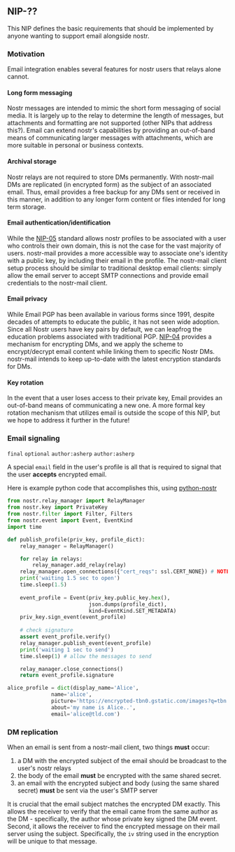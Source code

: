 ## NIP-??

This NIP defines the basic requirements that should be implemented by anyone wanting to support email alongside nostr.

### Motivation

Email integration enables several features for nostr users that relays alone cannot.

#### Long form messaging

Nostr messages are intended to mimic the short form messaging of social media. It is largely up to the relay to determine the length of messages, but attachments and formatting are not supported (other NIPs that address this?). Email can extend nostr's capabilities by providing an out-of-band means of communicating larger messages with attachments, which are more suitable in personal or business contexts.

#### Archival storage

Nostr relays are not required to store DMs permanently. With nostr-mail DMs are replicated (in encrypted form) as the subject of an associated email. Thus, email provides a free backup for any DMs sent or received in this manner, in addition to any longer form content or files intended for long term storage.

#### Email authentication/identification

While the [NIP-05](https://github.com/nostr-protocol/nips/blob/master/05.md) standard allows nostr profiles to be associated with a user who controls their own domain, this is not the case for the vast majority of users. nostr-mail provides a more accessible way to associate one's identity with a public key, by including their email in the profile. The nostr-mail client setup process should be similar to traditional desktop email clients: simply allow the email server to accept SMTP connections and provide email credentials to the nostr-mail client.

#### Email privacy

While Email PGP has been available in various forms since 1991, despite decades of attempts to educate the public, it has not seen wide adoption. Since all Nostr users have key pairs by default, we can leapfrog the education problems associated with traditional PGP. [NIP-04](https://github.com/nostr-protocol/nips/blob/master/04.md) provides a mechanism for encrypting DMs, and we apply the scheme to encrypt/decrypt email content while linking them to specific Nostr DMs. nostr-mail intends to keep up-to-date with the latest encryption standards for DMs. 

#### Key rotation

In the event that a user loses access to their private key, Email provides an out-of-band means of communicating a new one. A more formal key rotation mechanism that utilizes email is outside the scope of this NIP, but we hope to address it further in the future!

### Email signaling

`final` `optional` `author:asherp` `author:asherp`

A special `email` field in the user's profile is all that is required to signal that the user **accepts** encrypted email.

Here is example python code that accomplishes this, using [python-nostr](https://github.com/jeffthibault/python-nostr)

```python
from nostr.relay_manager import RelayManager
from nostr.key import PrivateKey
from nostr.filter import Filter, Filters
from nostr.event import Event, EventKind
import time

def publish_profile(priv_key, profile_dict):
    relay_manager = RelayManager()

    for relay in relays:
        relay_manager.add_relay(relay)
    relay_manager.open_connections({"cert_reqs": ssl.CERT_NONE}) # NOTE: This disables ssl certificate verification
    print('waiting 1.5 sec to open')
    time.sleep(1.5)
    
    event_profile = Event(priv_key.public_key.hex(),
                          json.dumps(profile_dict),
                          kind=EventKind.SET_METADATA)
    priv_key.sign_event(event_profile)
    
    # check signature
    assert event_profile.verify()
    relay_manager.publish_event(event_profile)
    print('waiting 1 sec to send')
    time.sleep(1) # allow the messages to send

    relay_manager.close_connections()
    return event_profile.signature

alice_profile = dict(display_name='Alice',
              name='alice',
              picture='https://encrypted-tbn0.gstatic.com/images?q=tbn:ANd9GcTV-0rZbgnQcRbDqbk0hHPLHPyHpqLJ8xkriA&usqp=CAU',
              about='my name is Alice..',
              email='alice@tld.com')

```

### DM replication

When an email is sent from a nostr-mail client, two things **must** occur:

1. a DM with the encrypted subject of the email should be broadcast to the user's nostr relays
2. the body of the email **must** be encrypted with the same shared secret.
3. an email with the encrypted subject and body (using the same shared secret) **must** be sent via the user's SMTP server

It is crucial that the email subject matches the encrypted DM exactly. This allows the receiver to verify that the email came from the same author as the DM - specifically, the author whose private key signed the DM event. Second, it allows the receiver to find the encrypted message on their mail server using the subject. Specifically, the `iv` string used in the encryption will be unique to that message.
